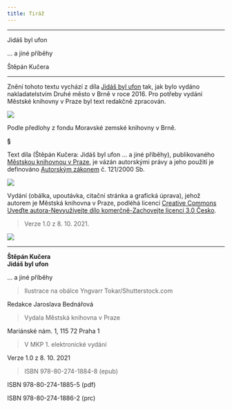 ```yaml
---
title: Tiráž
---
```


***

Jidáš byl ufon

… a jiné příběhy

Štěpán Kučera


***

Znění tohoto textu vychází z díla [Jidáš byl ufon](https://search.mlp.cz/cz/titul/jidas-byl-ufon/4224944/#book-content) tak, jak bylo vydáno nakladatelstvím Druhé město v Brně v roce 2016. Pro potřeby vydání Městské knihovny v Praze byl text redakčně zpracován.

![](../Images/MZK_logo_tyrkys_transparent.jpg)

Podle předlohy z fondu Moravské zemské knihovny v Brně.

**§**

Text díla (Štěpán Kučera: Jidáš byl ufon ... a jiné příběhy), publikovaného [Městskou knihovnou v Praze](https://www.mlp.cz/cz/), je vázán autorskými právy a jeho použití je definováno [Autorským zákonem](https://www.mkcr.cz/predpisy-zakonu-709.html) č. 121/2000 Sb.

![](../Images/image001.jpg)

Vydání (obálka, upoutávka, citační stránka a grafická úprava), jehož autorem je Městská knihovna v Praze, podléhá licenci [Creative Commons Uveďte autora-Nevyužívejte dílo komerčně-Zachovejte licenci 3.0 Česko](https://creativecommons.org/licenses/by-nc-sa/3.0/cz/).

> Verze 1.0 z 8. 10. 2021.

  

![](../Images/image002.jpg)


***

**Štěpán Kučera  
Jidáš byl ufon**

… a jiné příběhy

  

> Ilustrace na obálce Yngvarr Tokar/Shutterstock.com

Redakce Jaroslava Bednářová

  

> Vydala Městská knihovna v Praze

Mariánské nám. 1, 115 72 Praha 1

  

> V MKP 1. elektronické vydání

Verze 1.0 z 8. 10. 2021

  

> ISBN 978-80-274-1884-8 (epub)

ISBN 978-80-274-1885-5 (pdf)

ISBN 978-80-274-1886-2 (prc)

